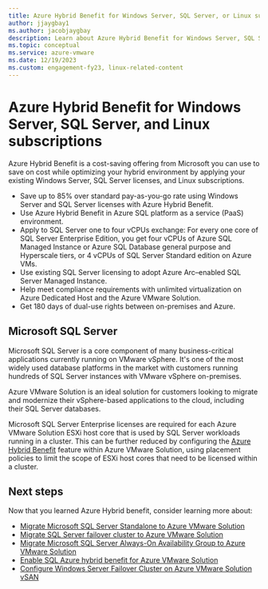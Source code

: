 ```yaml
---
title: Azure Hybrid Benefit for Windows Server, SQL Server, or Linux subscriptions
author: jjaygbay1
ms.author: jacobjaygbay
description: Learn about Azure Hybrid Benefit for Windows Server, SQL Server, or Linux subscriptions.
ms.topic: conceptual
ms.service: azure-vmware
ms.date: 12/19/2023
ms.custom: engagement-fy23, linux-related-content
---
```


# Azure Hybrid Benefit for Windows Server, SQL Server, and Linux subscriptions

Azure Hybrid Benefit is a cost-saving offering from Microsoft you can use to save on cost while optimizing your hybrid environment by applying your existing Windows Server, SQL Server licenses, and Linux subscriptions.

- Save up to 85% over standard pay-as-you-go rate using Windows Server and SQL Server licenses with Azure Hybrid Benefit.
- Use Azure Hybrid Benefit in Azure SQL platform as a service (PaaS) environment.
- Apply to SQL Server one to four vCPUs exchange: For every one core of SQL Server Enterprise Edition, you get four vCPUs of Azure SQL Managed Instance or Azure SQL Database general purpose and Hyperscale tiers, or 4 vCPUs of SQL Server Standard edition on Azure VMs.
- Use existing SQL Server licensing to adopt Azure Arc–enabled SQL Server Managed Instance.
- Help meet compliance requirements with unlimited virtualization on Azure Dedicated Host and the Azure VMware Solution.
- Get 180 days of dual-use rights between on-premises and Azure.

## Microsoft SQL Server

Microsoft SQL Server is a core component of many business-critical applications currently running on VMware vSphere. It's one of the most widely used database platforms in the market with customers running hundreds of SQL Server instances with VMware vSphere on-premises. 

Azure VMware Solution is an ideal solution for customers looking to migrate and modernize their vSphere-based applications to the cloud, including their SQL Server databases.

Microsoft SQL Server Enterprise licenses are required for each Azure VMware Solution ESXi host core that is used by SQL Server workloads running in a cluster. This can be further reduced by configuring the [Azure Hybrid Benefit](enable-sql-azure-hybrid-benefit.md) feature within Azure VMware Solution, using placement policies to limit the scope of ESXi host cores that need to be licensed within a cluster.

## Next steps 

Now that you learned Azure Hybrid benefit, consider learning more about:

- [Migrate Microsoft SQL Server Standalone to Azure VMware Solution](migrate-sql-server-standalone-cluster.md)
- [Migrate SQL Server failover cluster to Azure VMware Solution](migrate-sql-server-failover-cluster.md)
- [Migrate Microsoft SQL Server Always-On Availability Group to Azure VMware Solution](migrate-sql-server-always-on-availability-group.md)
- [Enable SQL Azure hybrid benefit for Azure VMware Solution](enable-sql-azure-hybrid-benefit.md)
- [Configure Windows Server Failover Cluster on Azure VMware Solution vSAN](configure-windows-server-failover-cluster.md)
